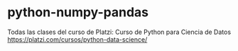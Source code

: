 # python-numpy-pandas
Todas las clases del curso de Platzi: Curso de Python para Ciencia de Datos
https://platzi.com/cursos/python-data-science/
